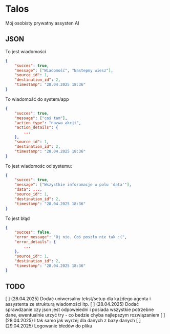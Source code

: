 # Talos
Mój osobisty prywatny assysten AI

## JSON
To jest wiadomości
```json
{
    "succes": true,
    "message": ["Wiadomość", "Nastepny wiesz"],
    "source_id": 1,
    "destination_id": 2,
    "timestamp": "28.04.2025 18:36"
}
```

To wiadomość do system/app
```json
{
    "succes": true,
    "message": ["coś tam"],
    "action_type": "nazwa akcji",
    "action_details": {
        ...
    },
    "source_id": 1,
    "destination_id": 2,
    "timestamp": "28.04.2025 18:36"
}
```

To jest wiadomośc od systemu:
```json
{
    "succes": true,
    "message": ["Wszystkie inforamacje w polu 'data'"],
    "data": ...,
    "source_id": 1,
    "destination_id": 2,
    "timestamp": "28.04.2025 18:36"
}
```

To jest błąd
```json
{
    "succes": false,
    "error_message": "Oj nie. Coś poszło nie tak :(",
    "error_details": {
        ...
    },
    "source_id": 1,
    "destination_id": 2,
    "timestamp": "28.04.2025 18:36"
}
```

## TODO
[ ] (28.04.2025) Dodać uniwersalny tekst/setup dla każdego agenta i assystenta ze strukturą wiadomości itp.
[ ] (28.04.2025) Dodać sprawdzanie czy json jest odpoweiedni i posiada wszystkie potrzebne dane, ewentualnie urzyć try - co bedzie chyba najlepszym rozwiązaniem
[ ] (28.04.2025) I tak samo jak wyrzej dla danych z bazy danych
[ ] (29.04.2025) Logowanie błedów do pliku